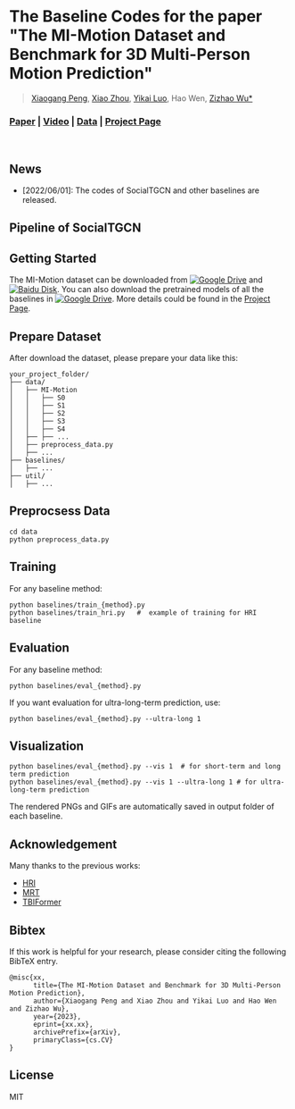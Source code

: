 # The Baseline Codes for the paper "The MI-Motion Dataset and Benchmark for 3D Multi-Person Motion Prediction"
> [Xiaogang Peng](https://xiaogangpeng.github.io/), [Xiao Zhou](https://kimrrrich.github.io/), [Yikai Luo](https://lyk0520.github.io/), Hao Wen, [Zizhao Wu*](http://zizhao.me)

<!-- [Project Page](https://xiaogangpeng.github.io/SocialTGCN/) |  -->
### [Paper](https://arxiv.org/abs/2303.05095) | [Video](https://) | [Data](https://) | [Project Page](https://mi-motion.github.io/)
<br/>

## News
- [2022/06/01]: The codes of SocialTGCN and other baselines are released. 

[//]: # (- [2022/2/28]: Our paper is accepted by CVPR 2023. Thanks to my collaborators！)



## Pipeline of SocialTGCN


## Getting Started


The MI-Motion dataset can be downloaded from [![Google Drive](https://img.shields.io/badge/Google-Drive-blue)](https://drive.google.com/file/d/1HM7pwrT_hxpqgjicAbhCKK45hTvWnC6F/view?usp=sharing) and [![Baidu Disk](https://img.shields.io/badge/Baidu_Disk-PWD:2v41-white)](https://pan.baidu.com/s/1KT0YRxbcqYoyremod-0T7Q). You can also download the pretrained models of all the baselines in [![Google Drive](https://img.shields.io/badge/Google-Drive-blue)](https://drive.google.com/drive/folders/13ZD0BHzADmWzkXs_lxZdbhULLlsIMwkb?usp=sharing). More details could be found in the [Project Page](https://mi-motion.github.io/).
<br/>



## Prepare Dataset
After download the dataset, please prepare your data like this:
```
your_project_folder/
├── data/
│   ├── MI-Motion
│   │   ├── S0
│   │   ├── S1
│   │   ├── S2
│   │   ├── S3
│   │   ├── S4
│   ├── ├── ...
│   ├── preprocess_data.py
│   ├── ...
├── baselines/
│   ├── ...
├── util/
│   ├── ...

```

## Preprocsess Data
```
cd data
python preprocess_data.py
```

## Training
For any baseline method: 
```
python baselines/train_{method}.py
python baselines/train_hri.py   #  example of training for HRI baseline
```
## Evaluation
For any baseline method: 
```
python baselines/eval_{method}.py
```
If you want evaluation for ultra-long-term prediction, use:
```
python baselines/eval_{method}.py --ultra-long 1
```

## Visualization
```
python baselines/eval_{method}.py --vis 1  # for short-term and long term prediction
python baselines/eval_{method}.py --vis 1 --ultra-long 1 # for ultra-long-term prediction 
```
The rendered PNGs and GIFs are automatically saved in output folder of each baseline.



## Acknowledgement
Many thanks to the previous works:
- [HRI](https://github.com/wei-mao-2019/HisRepItself)
- [MRT](https://github.com/jiashunwang/MRT)
- [TBIFormer](https://github.com/xiaogangpeng/TBIFormer)


## Bibtex
If this work is helpful for your research, please consider citing the following BibTeX entry.

```
@misc{xx,
      title={The MI-Motion Dataset and Benchmark for 3D Multi-Person Motion Prediction}, 
      author={Xiaogang Peng and Xiao Zhou and Yikai Luo and Hao Wen and Zizhao Wu},
      year={2023},
      eprint={xx.xx},
      archivePrefix={arXiv},
      primaryClass={cs.CV}
}
```
## License
MIT
